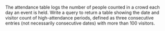 The attendance table logs the number of people counted in a crowd each day an event is held. Write a query to return a table showing the date and visitor count of high-attendance periods, defined as three consecutive entries (not necessarily consecutive dates) with more than 100 visitors.